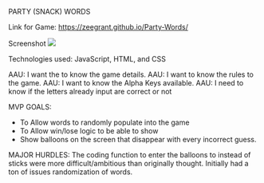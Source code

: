 PARTY (SNACK) WORDS 

Link for Game: https://zeegrant.github.io/Party-Words/

Screenshot
<img src="https://imagizer.imageshack.com/v2/1024x768q90/923/W4kH0T.jpg" border="0"></a>

Technologies used: JavaScript, HTML, and CSS

AAU: I want the to know the game details.
AAU: I want to know the rules to the game.
AAU: I want to know the Alpha Keys available.
AAU: I need to know if the letters already input are correct or not


MVP GOALS: 
* To Allow words to randomly populate into the game
* To Allow win/lose logic to be able to show
* Show balloons on the screen that disappear with every incorrect guess.


MAJOR HURDLES: 
The coding function to enter the balloons to instead of sticks were more difficult/ambitious than originally thought. Initially had a ton of issues randomization of words. 

